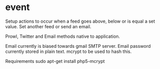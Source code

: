 event
=====

Setup actions to occur when a feed goes above, below or is equal a set value. Set another feed or send an email.

Prowl, Twitter and Email methods native to application.

Email currently is biased towards gmail SMTP server.
Email password currently stored in plain text. mcrypt to be used to hash this.

Requirements
sudo apt-get install php5-mcrypt

